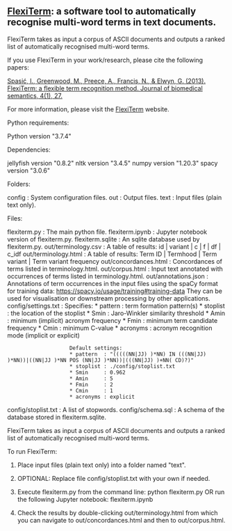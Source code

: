 ## [FlexiTerm](http://users.cs.cf.ac.uk/I.Spasic/flexiterm/): a software tool to automatically recognise multi-word terms in text documents.

FlexiTerm takes as input a corpus of ASCII documents and outputs a ranked list of automatically recognised multi-word terms.

If you use FlexiTerm in your work/research, please cite the following papers:

[Spasić, I., Greenwood, M., Preece, A., Francis, N., & Elwyn, G. (2013). FlexiTerm: a flexible term recognition method. Journal of biomedical semantics, 4(1), 27.](https://jbiomedsem.biomedcentral.com/articles/10.1186/2041-1480-4-27)

For more information, please visit the [FlexiTerm](http://users.cs.cf.ac.uk/I.Spasic/flexiterm/) website.

Python requirements:

Python 		version "3.7.4"

Dependencies:

jellyfish 	version "0.8.2"
nltk 		version "3.4.5"
numpy 		version "1.20.3"
spacy 		version "3.0.6"

Folders:

config : System configuration files.
out    : Output files.
text   : Input files (plain text only).

Files:

flexiterm.py          : The main python file.
flexiterm.ipynb       : Jupyter notebook version of flexiterm.py.
flexiterm.sqlite      : An sqlite database used by flexiterm.py.
out/terminology.csv   : A table of results: id | variant | c | f | df | c_idf
out/terminology.html  : A table of results: Term ID | Termhood | Term variant | Term variant frequency
out/concordances.html : Concordances of terms listed in terminology.html.
out/corpus.html       : Input text annotated with occurrences of terms listed in terminology.html.
out/annotations.json  : Annotations of term occurrences in the input files using the spaCy format for 
                        training data: https://spacy.io/usage/training#training-data
                        They can be used for visualisation or downstream processing by other applications.
config/settings.txt   : Specifies:
                        * pattern  : term formation pattern(s)
                        * stoplist : the location of the stoplist
                        * Smin     : Jaro-Winkler similarity threshold
                        * Amin     : minimum (implicit) acronym frequency
                        * Fmin     : minimum term candidate frequency
                        * Cmin     : minimum C-value
                        * acronyms : acronym recognition mode (implicit or explicit)

                        Default settings:
                        * pattern  : "(((((NN|JJ) )*NN) IN (((NN|JJ) )*NN))|((NN|JJ )*NN POS (NN|JJ )*NN))|(((NN|JJ) )+NN( CD)?)"
                        * stoplist : ./config/stoplist.txt
                        * Smin     : 0.962
                        * Amin     : 5
                        * Fmin     : 2
                        * Cmin     : 1
                        * acronyms : explicit
config/stoplist.txt   : A list of stopwords.
config/schema.sql     : A schema of the database stored in flexiterm.sqlite.
                        
                        
FlexiTerm takes as input a corpus of ASCII documents and outputs 
a ranked list of automatically recognised multi-word terms.

To run FlexiTerm:

1. Place input files (plain text only) into a folder named "text".

2. OPTIONAL: Replace file config/stoplist.txt with your own if needed.

3. Execute flexiterm.py from the command line: python flexiterm.py
   OR run the following Jupyter notebook: flexiterm.ipynb

4. Check the results by double-clicking out/terminology.html from which 
   you can navigate to out/concordances.html and then to out/corpus.html.
